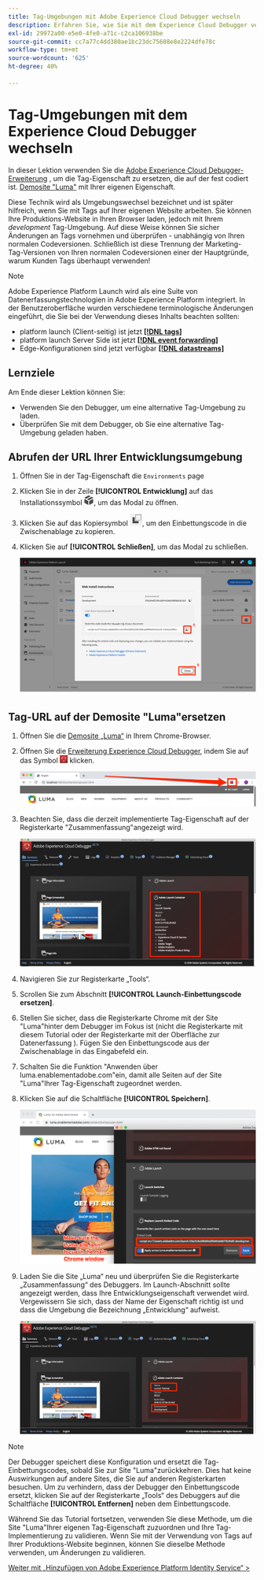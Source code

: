 ```yaml
---
title: Tag-Umgebungen mit Adobe Experience Cloud Debugger wechseln
description: Erfahren Sie, wie Sie mit dem Experience Cloud Debugger verschiedene Tag-Einbettungscodes laden können. Diese Lektion ist Teil des Tutorials zum Implementieren des Experience Cloud in Websites .
exl-id: 29972a00-e5e0-4fe0-a71c-c2ca106938be
source-git-commit: cc7a77c4dd380ae1bc23dc75608e8e2224dfe78c
workflow-type: tm+mt
source-wordcount: '625'
ht-degree: 40%

---
```


# Tag-Umgebungen mit dem Experience Cloud Debugger wechseln

In dieser Lektion verwenden Sie die [Adobe Experience Cloud Debugger-Erweiterung](https://chrome.google.com/webstore/detail/adobe-experience-cloud-de/ocdmogmohccmeicdhlhhgepeaijenapj) , um die Tag-Eigenschaft zu ersetzen, die auf der fest codiert ist. [Demosite &quot;Luma&quot;](https://luma.enablementadobe.com/content/luma/us/en.html) mit Ihrer eigenen Eigenschaft.

Diese Technik wird als Umgebungswechsel bezeichnet und ist später hilfreich, wenn Sie mit Tags auf Ihrer eigenen Website arbeiten. Sie können Ihre Produktions-Website in Ihren Browser laden, jedoch mit Ihrem *development* Tag-Umgebung. Auf diese Weise können Sie sicher Änderungen an Tags vornehmen und überprüfen - unabhängig von Ihren normalen Codeversionen.  Schließlich ist diese Trennung der Marketing-Tag-Versionen von Ihren normalen Codeversionen einer der Hauptgründe, warum Kunden Tags überhaupt verwenden!

>[!NOTE]
>
>Adobe Experience Platform Launch wird als eine Suite von Datenerfassungstechnologien in Adobe Experience Platform integriert. In der Benutzeroberfläche wurden verschiedene terminologische Änderungen eingeführt, die Sie bei der Verwendung dieses Inhalts beachten sollten:
>
> * platform launch (Client-seitig) ist jetzt **[[!DNL tags]](https://experienceleague.adobe.com/docs/experience-platform/tags/home.html?lang=de)**
> * platform launch Server Side ist jetzt **[[!DNL event forwarding]](https://experienceleague.adobe.com/docs/experience-platform/tags/event-forwarding/overview.html)**
> * Edge-Konfigurationen sind jetzt verfügbar **[[!DNL datastreams]](https://experienceleague.adobe.com/docs/experience-platform/edge/fundamentals/datastreams.html?lang=de)**


## Lernziele

Am Ende dieser Lektion können Sie:

* Verwenden Sie den Debugger, um eine alternative Tag-Umgebung zu laden.
* Überprüfen Sie mit dem Debugger, ob Sie eine alternative Tag-Umgebung geladen haben.

## Abrufen der URL Ihrer Entwicklungsumgebung

1. Öffnen Sie in der Tag-Eigenschaft die `Environments` page

1. Klicken Sie in der Zeile **[!UICONTROL Entwicklung]** auf das Installationssymbol ![Installationssymbol](images/launch-installIcon.png), um das Modal zu öffnen.

1. Klicken Sie auf das Kopiersymbol ![Kopiersymbol](images/launch-copyIcon.png), um den Einbettungscode in die Zwischenablage zu kopieren.

1. Klicken Sie auf **[!UICONTROL Schließen]**, um das Modal zu schließen.

   ![Installationssymbol](images/launch-copyInstallCode.png)

## Tag-URL auf der Demosite &quot;Luma&quot;ersetzen

1. Öffnen Sie die [Demosite „Luma“](https://luma.enablementadobe.com/content/luma/us/en.html) in Ihrem Chrome-Browser.

1. Öffnen Sie die [Erweiterung Experience Cloud Debugger](https://chrome.google.com/webstore/detail/adobe-experience-cloud-de/ocdmogmohccmeicdhlhhgepeaijenapj), indem Sie auf das Symbol ![Debugger](images/icon-debugger.png) klicken.

   ![Klicken Sie auf das Debugger-Symbol](images/switchEnvironments-openDebugger.png)

1. Beachten Sie, dass die derzeit implementierte Tag-Eigenschaft auf der Registerkarte &quot;Zusammenfassung&quot;angezeigt wird.

   ![Tag-Umgebung im Debugger angezeigt](images/switchEnvironments-debuggerOnWeRetail-prod.png)

1. Navigieren Sie zur Registerkarte „Tools“.
1. Scrollen Sie zum Abschnitt **[!UICONTROL Launch-Einbettungscode ersetzen]**.
1. Stellen Sie sicher, dass die Registerkarte Chrome mit der Site &quot;Luma&quot;hinter dem Debugger im Fokus ist (nicht die Registerkarte mit diesem Tutorial oder der Registerkarte mit der Oberfläche zur Datenerfassung ).  Fügen Sie den Einbettungscode aus der Zwischenablage in das Eingabefeld ein.
1. Schalten Sie die Funktion &quot;Anwenden über luma.enablementadobe.com&quot;ein, damit alle Seiten auf der Site &quot;Luma&quot;Ihrer Tag-Eigenschaft zugeordnet werden.
1. Klicken Sie auf die Schaltfläche **[!UICONTROL Speichern]**.

   ![Tag-Umgebung im Debugger angezeigt](images/switchEnvironments-debugger-save.png)

1. Laden Sie die Site „Luma“ neu und überprüfen Sie die Registerkarte „Zusammenfassung“ des Debuggers. Im Launch-Abschnitt sollte angezeigt werden, dass Ihre Entwicklungseigenschaft verwendet wird. Vergewissern Sie sich, dass der Name der Eigenschaft richtig ist und dass die Umgebung die Bezeichnung „Entwicklung“ aufweist.

   ![Tag-Umgebung im Debugger angezeigt](images/switchEnvironments-debuggerOnWeRetail.png)

>[!NOTE]
>
>Der Debugger speichert diese Konfiguration und ersetzt die Tag-Einbettungscodes, sobald Sie zur Site &quot;Luma&quot;zurückkehren. Dies hat keine Auswirkungen auf andere Sites, die Sie auf anderen Registerkarten besuchen. Um zu verhindern, dass der Debugger den Einbettungscode ersetzt, klicken Sie auf der Registerkarte „Tools“ des Debuggers auf die Schaltfläche **[!UICONTROL Entfernen]** neben dem Einbettungscode.

Während Sie das Tutorial fortsetzen, verwenden Sie diese Methode, um die Site &quot;Luma&quot;Ihrer eigenen Tag-Eigenschaft zuzuordnen und Ihre Tag-Implementierung zu validieren. Wenn Sie mit der Verwendung von Tags auf Ihrer Produktions-Website beginnen, können Sie dieselbe Methode verwenden, um Änderungen zu validieren.

[Weiter mit „Hinzufügen von Adobe Experience Platform Identity Service“ >](id-service.md)
